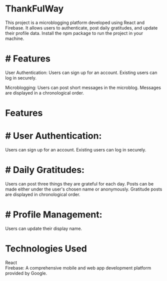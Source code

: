 # ThankFulWay
This project is a microblogging platform developed using React and Firebase. It allows users to authenticate, post daily gratitudes, and update their profile data.
Install the npm package to run the project in your machine.

# # Features


User Authentication:
Users can sign up for an account.
Existing users can log in securely.

Microblogging:
Users can post short messages in the microblog.
Messages are displayed in a chronological order.

# Features

# #  User Authentication:
Users can sign up for an account.
Existing users can log in securely.

# #  Daily Gratitudes:
Users can post three things they are grateful for each day.
Posts can be made either under the user's chosen name or anonymously.
Gratitude posts are displayed in chronological order.

# #  Profile Management:
Users can update their display name.


# Technologies Used
React <br>
Firebase: A comprehensive mobile and web app development platform provided by Google.


